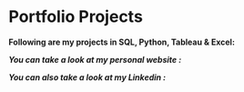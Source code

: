 # Portfolio Projects
**Following are my projects in SQL, Python, Tableau & Excel:**

**_You can take a look at my personal website :_**

**_You can also take a look at my Linkedin :_**
